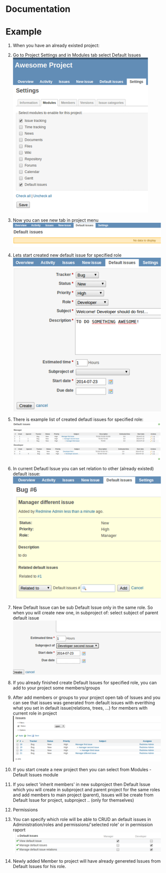 # Documentation

# Example

1. When you have an already existed project:
  1. Go to Project Settings and in Modules tab select Default Issues
  ![](https://raw.githubusercontent.com/efigence/redmine_default_issues_images/master/PIC/Module_in_settings.png)
  2. Now you can see new tab in project menu ![](https://raw.githubusercontent.com/efigence/redmine_default_issues_images/bfb909c64fe60992ee1c74765ebd41b4ab48d5db/PIC/empty_list.png)
  3. Lets start created new default issue for specified role
  ![](https://raw.githubusercontent.com/efigence/redmine_default_issues_images/master/PIC/form.png)
  4. There is example list of created defautl issues for specified role:
  ![](https://raw.githubusercontent.com/efigence/redmine_default_issues_images/bfb909c64fe60992ee1c74765ebd41b4ab48d5db/PIC/list_of_issues.png)
  5. In current Defautl Issue you can set relation to other (already existed) default issue:
  ![](https://raw.githubusercontent.com/efigence/redmine_default_issues_images/master/PIC/relation.png)
  6. New Default Issue can be sub Default Issue only in the same role. So when you will create new one, in subproject of: select subject of parent default issue
  ![](https://raw.githubusercontent.com/efigence/redmine_default_issues_images/master/PIC/subdefaultissue.png)
  7. If you already finished create Default Issues for specified role, you can add to your project some members/groups 
  8. After add members or groups to your project open tab of Issues and you can see that issues was generated from default issues with everithing
what you set in default issue(relations, trees, ...) for members with current role in project
  ![](https://raw.githubusercontent.com/efigence/redmine_default_issues_images/master/PIC/issue_list1.png)

2. If you start create a new project then you can select from Modules - Default Issues module

3. If you select 'inherit members' in new subproject then Default Issue which you will create in subproject and parent project for the same roles and add members to main project (parent), Issues will be create from Default Issue for project, subproject .. (only for themselves)

4. Permissions 
  1. You can specify which role will be able to CRUD an default issues in Administration/roles and permissions/'selected role' or in permission raport
  ![](https://raw.githubusercontent.com/efigence/redmine_default_issues_images/master/PIC/permission_raport_with_DF.png)

5. Newly added Member to project will have already genereted Issues from Default Issues for his role.
